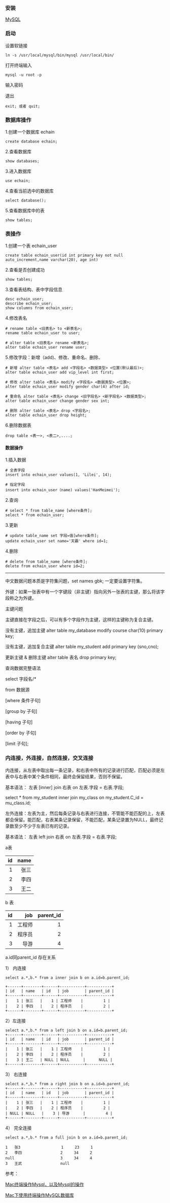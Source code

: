 ### 安装

[MySQL](https://dev.mysql.com/downloads/)

### 启动

设置软链接

    ln -s /usr/local/mysql/bin/mysql /usr/local/bin/

打开终端输入
  
    mysql -u root -p

输入密码

退出

    exit; 或者 quit;


### 数据库操作
1.创建一个数据库 echain

    create database echain;

2.查看数据库

    show databases;

3.进入数据库
    
    use echain;

4.查看当前选中的数据库

    select database();

5.查看数据库中的表

    show tables;

### 表操作
1.创建一个表 echain_user

    create table echain_user(id int primary key not null auto_increment,name varchar(20), age int)

2.查看是否创建成功

    show tables;

3.查看表结构、表中字段信息
    
    desc echain_user;
    describe echain_user;
    show columns from echain_user;

4.修改表名 

    # rename table <旧表名> to <新表名>;
    rename table echain_user to user;

    # alter table <旧表名> rename <新表名>;
    alter table echain_user rename user;

5.修改字段：新增（add)、修改、重命名、删除、
  
    # 新增 alter table <表名> add <字段名> <数据类型> <位置(默认最后)>;
    alter table echain_user add vip_level int first;

    # 修改 alter table <表名> modify <字段名> <数据类型> <位置>;
    alter table echain_user modify gender char(4) after id;

    # 重命名 alter table <表名> change <旧字段名> <新字段名> <数据类型>;
    alter table echain_user change gender sex int;

    # 删除 alter table <表名> drop <字段名>;
    alter table echain_user drop height;

6.删除数据表

    drop table <表一>, <表二>,....;

#### 数据操作
1.插入数据

    # 全表字段
    insert into echain_user values(1, 'Lilei', 14);

    # 指定字段
    insert into echain_user（name) values('HanMeimei');

2.查询 
    
    # select * from table_name [where条件];
    select * from echain_user;

3.更新

    # update table_name set 字段=值[where条件];
    update echain_user set name='天霸' where id=1;

4.删除
    
    # delete from table_name [where条件];
    delete from echain_user where id=2;


********

中文数据问题本质是字符集问题，set names  gbk;   一定要设置字符集。

外键：如果一张表中有一个字键段（非主键）指向另外一张表的主键，那么将该字段称之为外键。

主键问题

主键直接在字段之后，可以有多个字段作为主键，这样的主键称为复合主键。

没有主键，追加主键    alter  table  my_database  modify  course  char(10)  primary key;

没有主键，追加复合主键  alter table  my_student  add  primary key (sno,cno);

更新主键 & 删除主键  alter  table  表名 drop primary  key;

查询数据完整语法

select 字段名/*

from  数据源

[where 条件子句]

[group by 子句]

[having 子句]

[order by 子句]

[limit 子句];



### 内连接，外连接，自然连接，交叉连接

内连接，从左表中取出每一条记录，和右表中所有的记录进行匹配，匹配必须是左表中与右表中某个条件相同，最终会保留结果，否则不保留。

基本语法：  左表 [inner] join 右表  on 左表.字段 = 右表.字段;

select * from my_student inner join my_class on my_student.C_id = mu_class.id;



左外连接：左表为主，然后每条记录与右表进行连接，不管能不能匹配的上，左表都会保留。能匹配，右表某条记录保留，不能匹配，某条记录置为NULL，最终记录数至少不少于左表已有的记录。

基本语法：  左表  left join  右表  on  左表.字段 = 右表.字段;

a表


| id   | name  |
|-----:|------:|
|    1 | 张三   |
|    2 | 李四   |
|    3 | 王二   |

b 表

| id   | job       | parent_id |
|-----:|----------:|----------:|
|    1 | 工程师    |         1 |
|    2 | 程序员    |         2 |
|    3 | 导游      |         4 |

a.id同parent_id   存在关系   

 1） 内连接   
     
    select a.*,b.* from a inner join b on a.id=b.parent_id;
   
    +------+--------+------+-----------+-----------+
    | id   | name   | id   | job       | parent_id |
    +------+--------+------+-----------+-----------+
    |    1 | 张三   |    1 | 工程师    |         1 |
    |    2 | 李四   |    2 | 程序员    |         2 |
    +------+--------+------+-----------+-----------+

  2）左连接
   
    select a.*,b.* from a left join b on a.id=b.parent_id;
    +------+--------+------+-----------+-----------+
    | id   | name   | id   | job       | parent_id |
    +------+--------+------+-----------+-----------+
    |    1 | 张三   |    1 | 工程师    |         1 |
    |    2 | 李四   |    2 | 程序员    |         2 |
    |    3 | 王二   | NULL | NULL      |      NULL |
    +------+--------+------+-----------+-----------+
 

 3） 右连接  
 
    select a.*,b.* from a right join b on a.id=b.parent_id;
    +------+--------+------+-----------+-----------+
    | id   | name   | id   | job       | parent_id |
    +------+--------+------+-----------+-----------+
    |    1 | 张三   |    1 | 工程师    |         1 |
    |    2 | 李四   |    2 | 程序员    |         2 |
    | NULL | NULL   |    3 | 导游      |         4 |
    +------+--------+------+-----------+-----------+ 
    
 4） 完全连接 
  
    select a.*,b.* from a full join b on a.id=b.parent_id;  
     
    1   张3                  1     23     1   
    2   李四                 2     34     2   
    null               　　  3     34     4   
    3   王武                 null




参考：

[Mac终端操作Mysql，以及Mysql的操作](https://blog.csdn.net/ivolcano/article/details/53728161)

[Mac下使用终端操作MySQL数据库](https://blog.csdn.net/bendan233/article/details/86644293)

